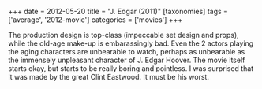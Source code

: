 +++
date = 2012-05-20
title = "J. Edgar (2011)"
[taxonomies]
tags = ['average', '2012-movie']
categories = ['movies']
+++

The production design is top-class (impeccable set design and props),
while the old-age make-up is embarassingly bad. Even the 2 actors
playing the aging characters are unbearable to watch, perhaps as
unbearable as the immensely unpleasant character of J. Edgar Hoover. The
movie itself starts okay, but starts to be really boring and pointless.
I was surprised that it was made by the great Clint Eastwood. It must be
his worst.
